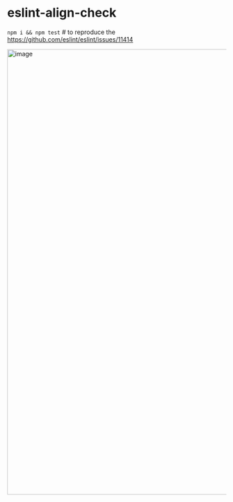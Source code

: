 # eslint-align-check

`npm i && npm test` # to reproduce the https://github.com/eslint/eslint/issues/11414

<img width="1025" alt="image" src="https://user-images.githubusercontent.com/6201068/53029220-6c0d2a00-3479-11e9-877c-b001a7c6ed44.png">
